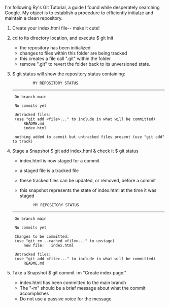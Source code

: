 
I'm following Ry's Git Tutorial, a guide I found while desperately searching Google.
My object is to establish a procedure to efficiently initialze and maintain a clean repository.

1. Create your index.html file-- make it cute!
2. cd to its directory location, and execute $ git init 
    - the repository has been initialized
    - changes to files within this folder are being tracked
    - this creates a file call ".git" within the folder
    - remove ".git" to revert the folder back to its unversioned state.
3. $ git status will show the repository status containing:

                MY REPOSITORY STATUS
    ----------------------------------------------
        On branch main

        No commits yet

        Untracked files:
        (use "git add <file>..." to include in what will be committed)
            README.md
            index.html

        nothing added to commit but untracked files present (use "git add" to track)

4. Stage a Snapshot $ git add index.html & check it $ git status
    - index.html is now staged for a commit
    - a staged file is a tracked file
    - these tracked files can be updated, or removed, before a commit
    - this snapshot represents the state of index.html at the time it was staged

                MY REPOSITORY STATUS
    ----------------------------------------------
        On branch main

        No commits yet

        Changes to be committed:
        (use "git rm --cached <file>..." to unstage)
            new file:   index.html

        Untracked files:
        (use "git add <file>..." to include in what will be committed)
            README.md

5.  Take a Snapshot $ git commit -m "Create index page."
    - index.html has been committed to the main branch
    - The "-m" should be a brief message about what the commit accomplishes
    - Do not use a passive voice for the message.
    

